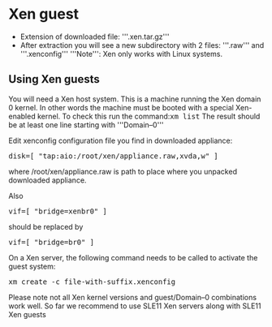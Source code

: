# Xen guest

* Extension of downloaded file: '''.xen.tar.gz'''
* After extraction you will see a new subdirectory with 2 files: '''.raw''' and
'''.xenconfig'''
'''Note''': Xen only works with Linux systems.

## Using Xen guests

You will need a Xen host system. This is a machine running the Xen domain 0
kernel. In other words the machine must be booted with a special Xen-enabled
kernel. To check this run the command:<tt>xm list</tt> The result should be at
least one line starting with '''Domain&ndash;0'''

Edit xenconfig configuration file you find in downloaded appliance:

<pre>disk=[ "tap:aio:/root/xen/appliance.raw,xvda,w" ]</pre>

where /root/xen/appliance.raw is path to place where you unpacked downloaded
appliance.

Also

<pre>vif=[ "bridge=xenbr0" ]</pre>

should be replaced by

<pre>vif=[ "bridge=br0" ]</pre>

On a Xen server, the following command needs to be called to activate the guest
system:

<pre>xm create -c file-with-suffix.xenconfig</pre>
Please note not all Xen kernel versions and guest/Domain&ndash;0 combinations
work well. So far we recommend to use SLE11 Xen servers along with SLE11 Xen
guests
